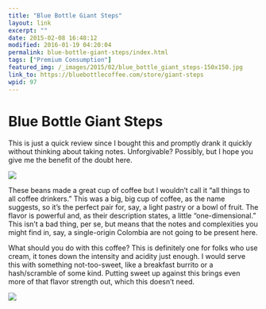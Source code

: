 ```yaml
---
title: "Blue Bottle Giant Steps"
layout: link
excerpt: ""
date: 2015-02-08 16:48:12
modified: 2016-01-19 04:20:04
permalink: blue-bottle-giant-steps/index.html
tags: ["Premium Consumption"]
featured_img: /_images/2015/02/blue_bottle_giant_steps-150x150.jpg
link_to: https://bluebottlecoffee.com/store/giant-steps
wpid: 97
---
```


# Blue Bottle Giant Steps

This is just a quick review since I bought this and promptly drank it quickly without thinking about taking notes. Unforgivable? Possibly, but I hope you give me the benefit of the doubt here.

![](/_images/2015/02/blue_bottle_giant_steps.jpg)

These beans made a great cup of coffee but I wouldn’t call it “all things to all coffee drinkers.” This was a big, big cup of coffee, as the name suggests, so it’s the perfect pair for, say, a light pastry or a bowl of fruit. The flavor is powerful and, as their description states, a little “one-dimensional.” This isn’t a bad thing, per se, but means that the notes and complexities you might find in, say, a single-origin Colombia are not going to be present here.

What should you do with this coffee? This is definitely one for folks who use cream, it tones down the intensity and acidity just enough. I would serve this with something not-too-sweet, like a breakfast burrito or a hash/scramble of some kind. Putting sweet up against this brings even more of that flavor strength out, which this doesn’t need.

![](/_images/2015/02/pc_logo_023.png)
